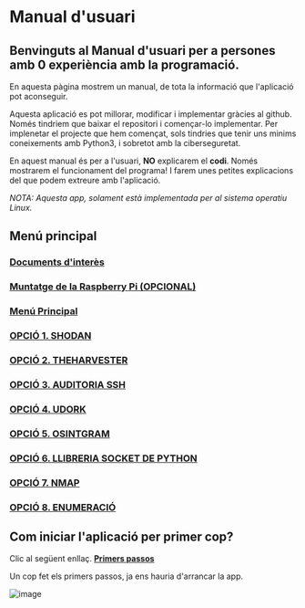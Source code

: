 # Manual d'usuari

## Benvinguts al Manual d'usuari per a persones amb 0 experiència amb la programació.

En aquesta pàgina mostrem un manual, de tota la informació que l'aplicació pot aconseguir.

Aquesta aplicació es pot millorar, modificar i implementar gràcies al github. Només tindriem que baixar el repositori i començar-lo implementar. Per implenetar el projecte que hem començat, sols tindries que tenir uns minims coneixements amb Python3, i sobretot amb la ciberseguretat.

En aquest manual és per a l'usuari, **NO** explicarem el **codi**. Només mostrarem el funcionament del programa! I farem unes petites explicacions del que podem extreure amb l'aplicació.

*NOTA: Aquesta app, solament està implementada per al sistema operatiu Linux.*

## Menú principal

### [Documents d'interès](https://2asix-2021-22.github.io/ProjecteJSD/documentsInteres)

### [Muntatge de la Raspberry Pi (OPCIONAL)](https://2asix-2021-22.github.io/ProjecteJSD/muntatgeraspberrypi)

### [Menú Principal](https://2asix-2021-22.github.io/ProjecteJSD/menuPrincipal)

### [OPCIÓ 1. SHODAN](https://2asix-2021-22.github.io/ProjecteJSD/shodan)

### [OPCIÓ 2. THEHARVESTER](https://2asix-2021-22.github.io/ProjecteJSD/theHarvester)

### [OPCIÓ 3. AUDITORIA SSH](https://2asix-2021-22.github.io/ProjecteJSD/auditoriassh)

### [OPCIÓ 4. UDORK](https://2asix-2021-22.github.io/ProjecteJSD/uDork)

### [OPCIÓ 5. OSINTGRAM](https://2asix-2021-22.github.io/ProjecteJSD/osintgram)

### [OPCIÓ 6. LLIBRERIA SOCKET DE PYTHON](https://2asix-2021-22.github.io/ProjecteJSD/socket)

### [OPCIÓ 7. NMAP](https://2asix-2021-22.github.io/ProjecteJSD/nmap)

### [OPCIÓ 8. ENUMERACIÓ](https://2asix-2021-22.github.io/ProjecteJSD/ennumeracio)



## Com iniciar l'aplicació per primer cop?
Clic al següent enllaç. [**Primers passos**](https://2asix-2021-22.github.io/ProjecteJSD/primersPassos)

Un cop fet els primers passos, ja ens hauria d'arrancar la app.

![image](https://user-images.githubusercontent.com/80519737/168885531-9ef3d416-e4ee-4c77-8154-bc4cf2532bf6.png)
